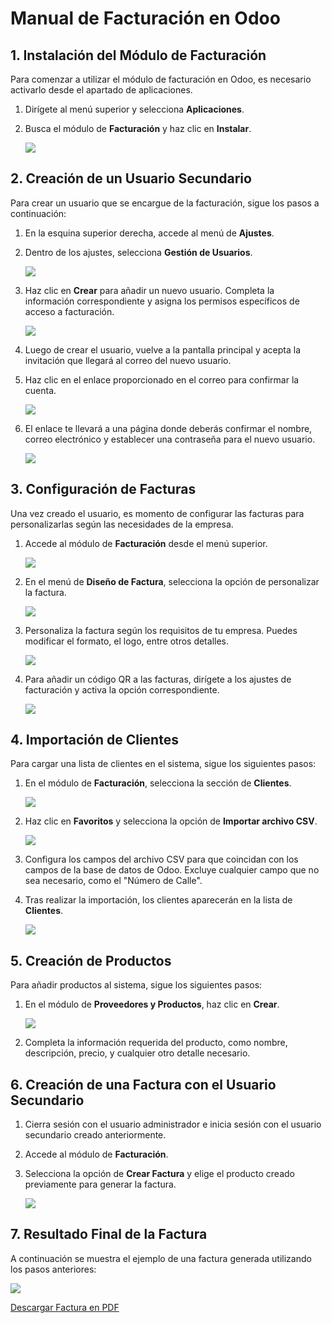 # Manual de Facturación en Odoo

## 1. Instalación del Módulo de Facturación

Para comenzar a utilizar el módulo de facturación en Odoo, es necesario activarlo desde el apartado de aplicaciones.

1. Dirígete al menú superior y selecciona **Aplicaciones**.
2. Busca el módulo de **Facturación** y haz clic en **Instalar**.

   ![](img/oddoApps.png)

## 2. Creación de un Usuario Secundario

Para crear un usuario que se encargue de la facturación, sigue los pasos a continuación:

1. En la esquina superior derecha, accede al menú de **Ajustes**.
2. Dentro de los ajustes, selecciona **Gestión de Usuarios**.

   ![](img/accesoaCreacionDeUsuarios.png)

3. Haz clic en **Crear** para añadir un nuevo usuario. Completa la información correspondiente y asigna los permisos específicos de acceso a facturación.

   ![](img/creacionDeUsuario.png)

4. Luego de crear el usuario, vuelve a la pantalla principal y acepta la invitación que llegará al correo del nuevo usuario.
5. Haz clic en el enlace proporcionado en el correo para confirmar la cuenta.

   ![](img/enlaceDeConfirmacion.png)

6. El enlace te llevará a una página donde deberás confirmar el nombre, correo electrónico y establecer una contraseña para el nuevo usuario.

   ![](img/confirmarUsu.png)

## 3. Configuración de Facturas

Una vez creado el usuario, es momento de configurar las facturas para personalizarlas según las necesidades de la empresa.

1. Accede al módulo de **Facturación** desde el menú superior.

   ![](img/irAFacturacion.png)

2. En el menú de **Diseño de Factura**, selecciona la opción de personalizar la factura.

   ![](img/facturacionClientes.png)

3. Personaliza la factura según los requisitos de tu empresa. Puedes modificar el formato, el logo, entre otros detalles.

   ![](img/personalizarFactura.png)

4. Para añadir un código QR a las facturas, dirígete a los ajustes de facturación y activa la opción correspondiente.

   ![](img/activarQR.png)

## 4. Importación de Clientes

Para cargar una lista de clientes en el sistema, sigue los siguientes pasos:

1. En el módulo de **Facturación**, selecciona la sección de **Clientes**.

   ![](img/facturacionClientes.png)

2. Haz clic en **Favoritos** y selecciona la opción de **Importar archivo CSV**.

   ![](img/importarCSV.png)

3. Configura los campos del archivo CSV para que coincidan con los campos de la base de datos de Odoo. Excluye cualquier campo que no sea necesario, como el "Número de Calle".

4. Tras realizar la importación, los clientes aparecerán en la lista de **Clientes**.

   ![](img/clientesImportados.png)

## 5. Creación de Productos

Para añadir productos al sistema, sigue los siguientes pasos:

1. En el módulo de **Proveedores y Productos**, haz clic en **Crear**.

   ![](img/crearProducto.png)

2. Completa la información requerida del producto, como nombre, descripción, precio, y cualquier otro detalle necesario.

## 6. Creación de una Factura con el Usuario Secundario

1. Cierra sesión con el usuario administrador e inicia sesión con el usuario secundario creado anteriormente.
2. Accede al módulo de **Facturación**.
3. Selecciona la opción de **Crear Factura** y elige el producto creado previamente para generar la factura.

   ![](img/creacionDeFactura.png)

## 7. Resultado Final de la Factura

A continuación se muestra el ejemplo de una factura generada utilizando los pasos anteriores:

   ![](img/factura.png)

[Descargar Factura en PDF](img/factura.pdf)